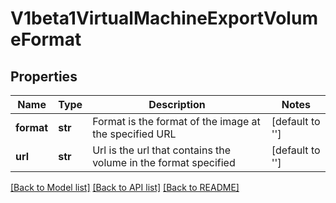 # V1beta1VirtualMachineExportVolumeFormat

## Properties
Name | Type | Description | Notes
------------ | ------------- | ------------- | -------------
**format** | **str** | Format is the format of the image at the specified URL | [default to '']
**url** | **str** | Url is the url that contains the volume in the format specified | [default to '']

[[Back to Model list]](../README.md#documentation-for-models) [[Back to API list]](../README.md#documentation-for-api-endpoints) [[Back to README]](../README.md)


